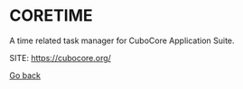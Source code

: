 # CORETIME
 
 A time related task manager for CuboCore Application Suite.
 
 SITE: https://cubocore.org/

 [Go back](https://portable-linux-apps.github.io/apps.html)
